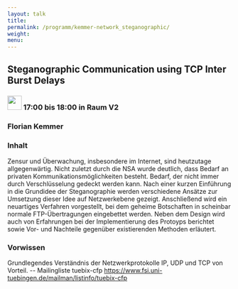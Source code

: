 ```yaml
---
layout: talk
title:
permalink: /programm/kemmer-network_steganographic/
weight: 
menu:
---
```

## Steganographic&nbsp;Communication&nbsp;using&nbsp;TCP&nbsp;Inter&nbsp;Burst&nbsp;Delays

### <img height = "32" src="../../images/talk.svg"> 17:00 bis 18:00 in Raum V2

### Florian&nbsp;Kemmer

### Inhalt

Zensur und Überwachung, insbesondere im Internet, sind heutzutage allgegenwärtig. Nicht zuletzt durch die NSA wurde deutlich, dass Bedarf an privaten Kommunikationsmöglichkeiten besteht. Bedarf, der nicht immer durch Verschlüsselung gedeckt werden kann.
Nach einer kurzen Einführung in die Grundidee der Steganographie werden verschiedene Ansätze zur Umsetzung dieser Idee auf Netzwerkebene gezeigt. Anschließend wird ein neuartiges Verfahren vorgestellt, bei dem geheime Botschaften in scheinbar normale FTP-Übertragungen eingebettet werden. Neben dem Design wird auch von Erfahrungen bei der Implementierung des Protoyps berichtet sowie Vor- und Nachteile gegenüber existierenden Methoden erläutert.

### Vorwissen

Grundlegendes Verständnis der Netzwerkprotokolle IP, UDP und TCP von Vorteil.
-- Mailingliste tuebix-cfp https://www.fsi.uni-tuebingen.de/mailman/listinfo/tuebix-cfp

